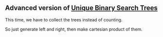 ## Advanced version of [Unique Binary Search Trees](../unique-binary-search-trees)

This time, we have to collect the trees instead of counting.

So just generate left and right, then make cartesian product of them.
